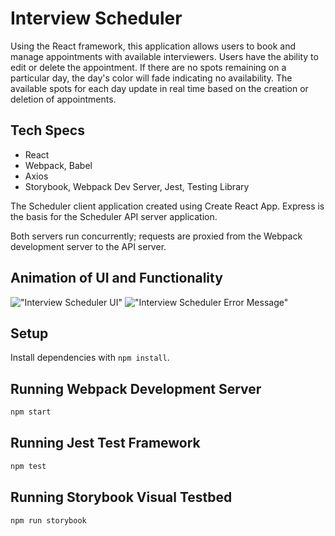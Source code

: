 # Interview Scheduler

Using the React framework, this application allows users to book and manage appointments with available interviewers. Users have the ability to edit or delete the appointment. If there are no spots remaining on a particular day, the day's color will fade indicating no availability. The available spots for each day update in real time based on the creation or deletion of appointments. 

## Tech Specs
- React
- Webpack, Babel
- Axios
- Storybook, Webpack Dev Server, Jest, Testing Library

The Scheduler client application created using Create React App. Express is the basis for the Scheduler API server application.

Both servers run concurrently; requests are proxied from the Webpack development server to the API server.

## Animation of UI and Functionality
!["Interview Scheduler UI"](https://github.com/cmaher15/Interview-Scheduler/blob/master/project_photos/SchedulerClip1_.gif)
!["Interview Scheduler Error Message"](https://github.com/cmaher15/Interview-Scheduler/blob/master/project_photos/SchedulerClip2_.gif)


## Setup

Install dependencies with `npm install`.

## Running Webpack Development Server

```sh
npm start
```

## Running Jest Test Framework

```sh
npm test
```

## Running Storybook Visual Testbed

```sh
npm run storybook
```
